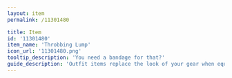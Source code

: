 ```yaml
---
layout: item
permalink: /11301480

title: Item
id: '11301480'
item_name: 'Throbbing Lump'
icon_url: '11301480.png'
tooltip_description: 'You need a bandage for that?'
guide_description: 'Outfit items replace the look of your gear when equipped.'
---
```

